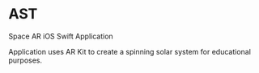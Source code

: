 # AST
Space AR iOS Swift Application

Application uses AR Kit to create a spinning solar system for educational purposes.

